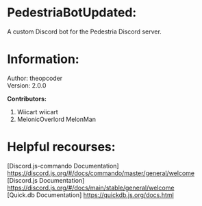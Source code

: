 # PedestriaBotUpdated:
A custom Discord bot for the Pedestria Discord server.  

# Information:
Author: theopcoder  
Version: 2.0.0

**Contributors:**
1. Wiicart wiicart  
2. MelonicOverlord MelonMan  

# Helpful recourses:
[Discord.js-commando Documentation] https://discord.js.org/#/docs/commando/master/general/welcome  
[Discord.js Documentation] https://discord.js.org/#/docs/main/stable/general/welcome  
[Quick.db Documentation] https://quickdb.js.org/docs.html